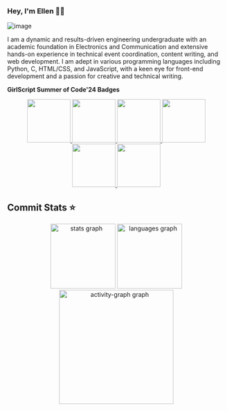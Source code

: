 ### Hey, I'm Ellen 👋🌝
![image](https://github.com/ellen-rose-james/ellen-rose-james/assets/95645830/0779f115-1349-4e3c-94f9-3a303d175e47)

I am a dynamic and results-driven engineering undergraduate with an academic foundation in Electronics and Communication and extensive hands-on experience in technical event coordination, content writing, and web development. I am adept in various programming languages including Python, C, HTML/CSS, and JavaScript, with a keen eye for front-end development and a passion for creative and technical writing.

<b>GirlScript Summer of Code'24 Badges</b><br>
<div style='display:flex; align-items:center; gap: 1rem;' align='center'>
  <a href="https://gssoc.girlscript.tech/leaderboard">
  <img src="https://raw.githubusercontent.com/GSSoC24/Postman-Challenge/main/docs/assets/Postman%20White.png" width="100px" height="100px" />
  <img src="https://raw.githubusercontent.com/GSSoC24/Postman-Challenge/main/docs/assets/1.png" width="100px" height="100px" />
  <img src="https://raw.githubusercontent.com/GSSoC24/Postman-Challenge/main/docs/assets/2.png" width="100px" height="100px" />
  <img src="https://raw.githubusercontent.com/GSSoC24/Postman-Challenge/main/docs/assets/3.png" width="100px" height="100px" />
  <img src="https://raw.githubusercontent.com/GSSoC24/Postman-Challenge/main/docs/assets/4.png" width="100px" height="100px" />
  <img src="https://raw.githubusercontent.com/GSSoC24/Postman-Challenge/main/docs/assets/5.png" width="100px" height="100px" />
 </a>
</div>
<h2 align="left">Commit Stats ⭐️</h2>
<div align="center">
<img src="https://github-readme-stats.vercel.app/api?username=ellen-rose-james&hide_title=false&hide=stars,issues&show=prs_merged,prs_merged_percentage&hide_rank=false&rank_icon=github&show_icons=true&include_all_commits=true&count_private=true&disable_animations=false&theme=calm&locale=en&hide_border=false&bg_color=000&order=1" height="150" alt="stats graph"  />
<img src="https://github-readme-stats.vercel.app/api/top-langs?username=ellen-rose-james&locale=en&hide_title=false&layout=compact&card_width=320&langs_count=5&theme=calm&hide_border=false&bg_color=000&count_private=false&order=2" height="150" alt="languages graph"  />
  <!-- <img src="https://github-profile-trophy.vercel.app?username=ellen-rose-james&theme=calm&bg_color=000&column=-1&row=1&margin-w=8&margin-h=8&no-bg=false&no-frame=false&order=4" height="150" alt="trophy graph"  />
  <a href="https://git.io/streak-stats"><img src="https://streak-stats.demolab.com?user=ellen-rose-james&theme=monokai&order=3" height="150" alt="GitHub Streak" /></a> -->
  <img src="https://github-readme-activity-graph.vercel.app/graph?username=ellen-rose-james&radius=16&theme=gruvbox&bg_color=000&area=true&order=5" height="264" alt="activity-graph graph"/>
</div>


